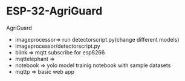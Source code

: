 # ESP-32-AgriGuard
AgriGuard
- imageprocessor=> run detectorscript.py(change different models)
-   imageprocessor/detectorscript.py
- blink => mqtt subscribe for esp8266
- mqttelephant => 
- notebook => yolo model trainig notebook with sample datasets
- mqttp => basic web app
